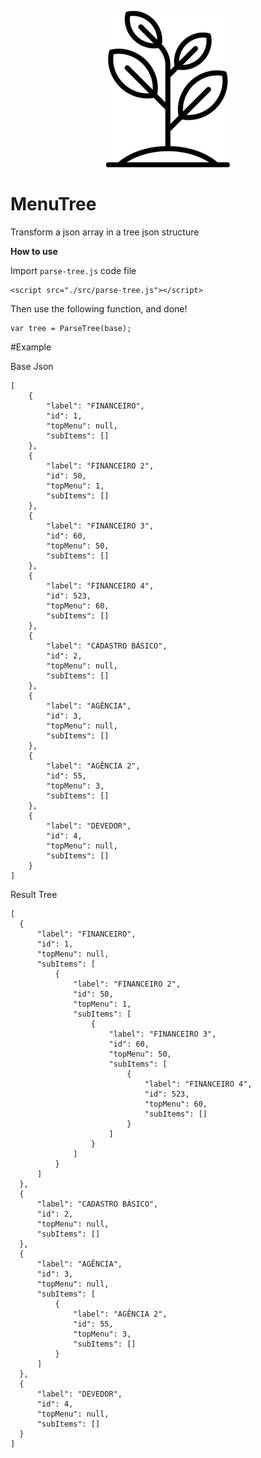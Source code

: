 <p align="center"><img src="https://raw.githubusercontent.com/wictorChaves/MenuTree/master/img/icon.png"></p>

# MenuTree

Transform a json array in a tree json structure

**How to use**

Import `parse-tree.js` code file

    <script src="./src/parse-tree.js"></script>
    
Then use the following function, and done!

    var tree = ParseTree(base);
    
#Example

Base Json

    [
        {
            "label": "FINANCEIRO",
            "id": 1,
            "topMenu": null,
            "subItems": []
        },
        {
            "label": "FINANCEIRO 2",
            "id": 50,
            "topMenu": 1,
            "subItems": []
        },
        {
            "label": "FINANCEIRO 3",
            "id": 60,
            "topMenu": 50,
            "subItems": []
        },
        {
            "label": "FINANCEIRO 4",
            "id": 523,
            "topMenu": 60,
            "subItems": []
        },
        {
            "label": "CADASTRO BÁSICO",
            "id": 2,
            "topMenu": null,
            "subItems": []
        },
        {
            "label": "AGÊNCIA",
            "id": 3,
            "topMenu": null,
            "subItems": []
        },
        {
            "label": "AGÊNCIA 2",
            "id": 55,
            "topMenu": 3,
            "subItems": []
        },
        {
            "label": "DEVEDOR",
            "id": 4,
            "topMenu": null,
            "subItems": []
        }
    ]
    
  Result Tree
  
    [
      {
          "label": "FINANCEIRO",
          "id": 1,
          "topMenu": null,
          "subItems": [
              {
                  "label": "FINANCEIRO 2",
                  "id": 50,
                  "topMenu": 1,
                  "subItems": [
                      {
                          "label": "FINANCEIRO 3",
                          "id": 60,
                          "topMenu": 50,
                          "subItems": [
                              {
                                  "label": "FINANCEIRO 4",
                                  "id": 523,
                                  "topMenu": 60,
                                  "subItems": []
                              }
                          ]
                      }
                  ]
              }
          ]
      },
      {
          "label": "CADASTRO BÁSICO",
          "id": 2,
          "topMenu": null,
          "subItems": []
      },
      {
          "label": "AGÊNCIA",
          "id": 3,
          "topMenu": null,
          "subItems": [
              {
                  "label": "AGÊNCIA 2",
                  "id": 55,
                  "topMenu": 3,
                  "subItems": []
              }
          ]
      },
      {
          "label": "DEVEDOR",
          "id": 4,
          "topMenu": null,
          "subItems": []
      }
    ]
